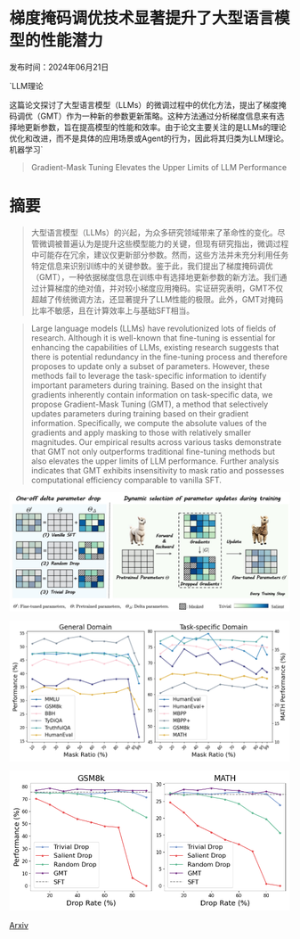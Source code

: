 # 梯度掩码调优技术显著提升了大型语言模型的性能潜力

发布时间：2024年06月21日

`LLM理论

这篇论文探讨了大型语言模型（LLMs）的微调过程中的优化方法，提出了梯度掩码调优（GMT）作为一种新的参数更新策略。这种方法通过分析梯度信息来有选择地更新参数，旨在提高模型的性能和效率。由于论文主要关注的是LLMs的理论优化和改进，而不是具体的应用场景或Agent的行为，因此将其归类为LLM理论。` `机器学习`

> Gradient-Mask Tuning Elevates the Upper Limits of LLM Performance

# 摘要

> 大型语言模型（LLMs）的兴起，为众多研究领域带来了革命性的变化。尽管微调被普遍认为是提升这些模型能力的关键，但现有研究指出，微调过程中可能存在冗余，建议仅更新部分参数。然而，这些方法并未充分利用任务特定信息来识别训练中的关键参数。鉴于此，我们提出了梯度掩码调优（GMT），一种依据梯度信息在训练中有选择地更新参数的新方法。我们通过计算梯度的绝对值，并对较小梯度应用掩码。实证研究表明，GMT不仅超越了传统微调方法，还显著提升了LLM性能的极限。此外，GMT对掩码比率不敏感，且在计算效率上与基础SFT相当。

> Large language models (LLMs) have revolutionized lots of fields of research. Although it is well-known that fine-tuning is essential for enhancing the capabilities of LLMs, existing research suggests that there is potential redundancy in the fine-tuning process and therefore proposes to update only a subset of parameters. However, these methods fail to leverage the task-specific information to identify important parameters during training. Based on the insight that gradients inherently contain information on task-specific data, we propose Gradient-Mask Tuning (GMT), a method that selectively updates parameters during training based on their gradient information. Specifically, we compute the absolute values of the gradients and apply masking to those with relatively smaller magnitudes. Our empirical results across various tasks demonstrate that GMT not only outperforms traditional fine-tuning methods but also elevates the upper limits of LLM performance. Further analysis indicates that GMT exhibits insensitivity to mask ratio and possesses computational efficiency comparable to vanilla SFT.

![梯度掩码调优技术显著提升了大型语言模型的性能潜力](../../../paper_images/2406.15330/framework.png)

![梯度掩码调优技术显著提升了大型语言模型的性能潜力](../../../paper_images/2406.15330/mask_ratio.png)

![梯度掩码调优技术显著提升了大型语言模型的性能潜力](../../../paper_images/2406.15330/delta_drop_linechart.png)

[Arxiv](https://arxiv.org/abs/2406.15330)